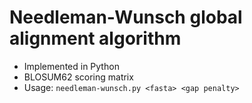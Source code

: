 # Needleman-Wunsch global alignment algorithm

* Implemented in Python
* BLOSUM62 scoring matrix
* Usage: `needleman-wunsch.py <fasta> <gap penalty>`